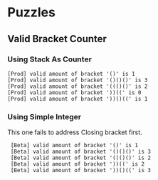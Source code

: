 
# Puzzles

## Valid Bracket Counter

### Using Stack As Counter
    [Prod] valid amount of bracket '()' is 1
    [Prod] valid amount of bracket '()()()' is 3
    [Prod] valid amount of bracket '((()()' is 2
    [Prod] valid amount of bracket '))((' is 0
    [Prod] valid amount of bracket '))()((' is 1
     

### Using Simple Integer
This one fails to address Closing bracket first.


     [Beta] valid amount of bracket '()' is 1
     [Beta] valid amount of bracket '()()()' is 3
     [Beta] valid amount of bracket '((()()' is 2
     [Beta] valid amount of bracket '))((' is 2
     [Beta] valid amount of bracket '))()((' is 3